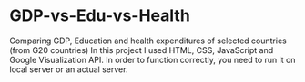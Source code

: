 # GDP-vs-Edu-vs-Health
Comparing GDP, Education and health expenditures of selected countries (from G20 countries)
In this project I used HTML, CSS, JavaScript and Google Visualization API.
In order to function correctly, you need to run it on local server or an actual server.
